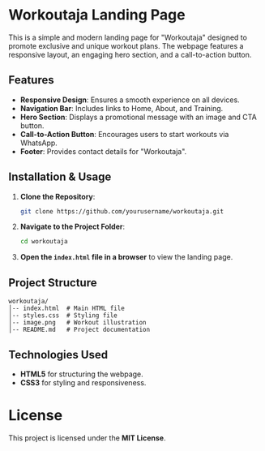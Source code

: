 # Workoutaja Landing Page

This is a simple and modern landing page for "Workoutaja" designed to promote exclusive and unique workout plans. The webpage features a responsive layout, an engaging hero section, and a call-to-action button.

## Features
- **Responsive Design**: Ensures a smooth experience on all devices.
- **Navigation Bar**: Includes links to Home, About, and Training.
- **Hero Section**: Displays a promotional message with an image and CTA button.
- **Call-to-Action Button**: Encourages users to start workouts via WhatsApp.
- **Footer**: Provides contact details for "Workoutaja".

## Installation & Usage
1. **Clone the Repository**:
   ```sh
   git clone https://github.com/yourusername/workoutaja.git
   ```
2. **Navigate to the Project Folder**:
   ```sh
   cd workoutaja
   ```
3. **Open the `index.html` file in a browser** to view the landing page.

## Project Structure
```
workoutaja/
│-- index.html  # Main HTML file
│-- styles.css  # Styling file
│-- image.png   # Workout illustration
│-- README.md   # Project documentation
```

## Technologies Used
- **HTML5** for structuring the webpage.
- **CSS3** for styling and responsiveness.

# License
This project is licensed under the **MIT License**.

